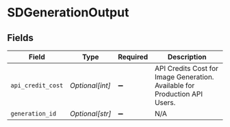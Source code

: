 # SDGenerationOutput


## Fields

| Field                                                                      | Type                                                                       | Required                                                                   | Description                                                                |
| -------------------------------------------------------------------------- | -------------------------------------------------------------------------- | -------------------------------------------------------------------------- | -------------------------------------------------------------------------- |
| `api_credit_cost`                                                          | *Optional[int]*                                                            | :heavy_minus_sign:                                                         | API Credits Cost for Image Generation. Available for Production API Users. |
| `generation_id`                                                            | *Optional[str]*                                                            | :heavy_minus_sign:                                                         | N/A                                                                        |